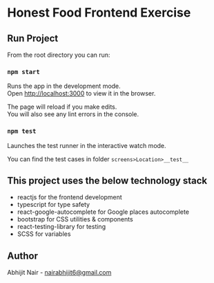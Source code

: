 # Honest Food Frontend Exercise

## Run Project

From the root directory you can run:

### `npm start`

Runs the app in the development mode.\
Open [http://localhost:3000](http://localhost:3000) to view it in the browser.

The page will reload if you make edits.\
You will also see any lint errors in the console.

### `npm test`

Launches the test runner in the interactive watch mode.

You can find the test cases in folder `screens>Location>__test__`

## This project uses the below technology stack

- reactjs for the frontend development
- typescript for type safety
- react-google-autocomplete for Google places autocomplete
- bootstrap for CSS utilities & components
- react-testing-library for testing
- SCSS for variables

## Author

Abhijit Nair - nairabhijit6@gmail.com

